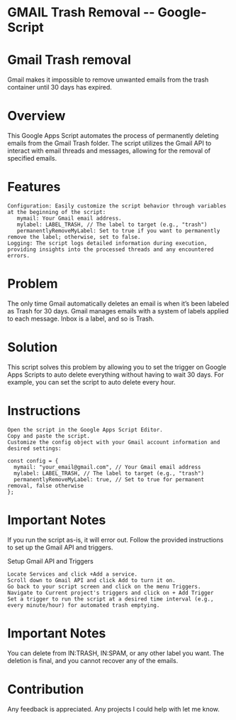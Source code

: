 # GMAIL Trash Removal -- Google-Script
# Gmail Trash removal  

Gmail makes it impossible to remove unwanted emails from the trash container until 30 days has expired.  
# Overview  
This Google Apps Script automates the process of permanently deleting emails from the Gmail Trash folder. The script utilizes the Gmail API to interact with email threads and messages, allowing for the removal of specified emails.
# Features
    Configuration: Easily customize the script behavior through variables at the beginning of the script:
       mymail: Your Gmail email address.
       mylabel: LABEL_TRASH, // The label to target (e.g., "trash")
       permanentlyRemoveMyLabel: Set to true if you want to permanently remove the label; otherwise, set to false.
    Logging: The script logs detailed information during execution, providing insights into the processed threads and any encountered errors.
# Problem
The only time Gmail automatically deletes an email is when it’s been labeled as Trash for 30 days. Gmail manages emails with a system of labels applied to each message. Inbox is a label, and so is Trash.
# Solution
This script solves this problem by allowing you to set the trigger on Google Apps Scripts to auto delete everything without having to wait 30 days. For example, you can set the script to auto delete every hour.
# Instructions
    Open the script in the Google Apps Script Editor.  
    Copy and paste the script.  
    Customize the config object with your Gmail account information and desired settings:  
  
    const config = {
      mymail: "your_email@gmail.com", // Your Gmail email address
      mylabel: LABEL_TRASH, // The label to target (e.g., "trash")
      permanentlyRemoveMyLabel: true, // Set to true for permanent removal, false otherwise
    };
# Important Notes
  If you run the script as-is, it will error out. Follow the provided instructions to set up the Gmail API and triggers.
  
  Setup Gmail API and Triggers
  
    Locate Services and click +Add a service.  
    Scroll down to Gmail API and click Add to turn it on.  
    Go back to your script screen and click on the menu Triggers.  
    Navigate to Current project's triggers and click on + Add Trigger  
    Set a trigger to run the script at a desired time interval (e.g., every minute/hour) for automated trash emptying.  
# Important Notes
You can delete from IN:TRASH, IN:SPAM, or any other label you want. The deletion is final, and you cannot recover any of the emails.

# Contribution
Any feedback is appreciated. Any projects I could help with let me know.




